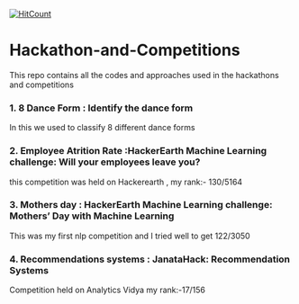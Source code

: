 [![HitCount](http://hits.dwyl.io/harsh204016/Hackathon-and-Competitions.svg)](http://hits.dwyl.io/harsh204016/Hackathon-and-Competitions)

# Hackathon-and-Competitions
This repo contains all the codes and approaches used in the hackathons and competitions

### 1. 8 Dance Form : Identify the dance form 
In this we used to classify 8 different dance forms

### 2. Employee Atrition Rate :HackerEarth Machine Learning challenge: Will your employees leave you?
this competition was held on Hackerearth , my rank:- 130/5164

### 3. Mothers day : HackerEarth Machine Learning challenge: Mothers’ Day with Machine Learning
This was my first nlp competition and I tried well to get 122/3050

### 4. Recommendations systems : JanataHack: Recommendation Systems
Competition held on Analytics Vidya my rank:-17/156

